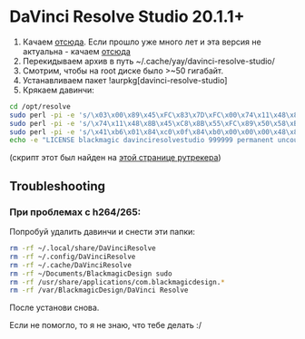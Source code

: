 # DaVinci Resolve Studio 20.1.1+
1. Качаем [отсюда](https://www.blackmagicdesign.com/products/davinciresolve). Если прошло уже много лет и эта версия не актуальна - качаем [отсюда](https://www.blackmagicdesign.com/support/)
2. Перекидываем архив в путь ~/.cache/yay/davinci-resolve-studio/
3. Смотрим, чтобы на root диске было >~50 гигабайт. 
4. Устанавливаем пакет !aurpkg[davinci-resolve-studio] 
5.  Крякаем давинчи:
```bash
cd /opt/resolve
sudo perl -pi -e 's/\x03\x00\x89\x45\xFC\x83\x7D\xFC\x00\x74\x11\x48\x8B\x45\xC8\x8B/\x03\x00\x89\x45\xFC\x83\x7D\xFC\x00\xEB\x11\x48\x8B\x45\xC8\x8B/' bin/resolve
sudo perl -pi -e 's/\x74\x11\x48\x8B\x45\xC8\x8B\x55\xFC\x89\x50\x58\xB8\x00\x00\x00/\xEB\x11\x48\x8B\x45\xC8\x8B\x55\xFC\x89\x50\x58\xB8\x00\x00\x00/' bin/resolve
sudo perl -pi -e 's/\x41\xb6\x01\x84\xc0\x0f\x84\xb0\x00\x00\x00\x48\x85\xdb\x74\x08\x45\x31\xf6\xe9\xa3\x00\x00\x00/\x41\xb6\x00\x84\xc0\x0f\x84\xb0\x00\x00\x00\x48\x85\xdb\x74\x08\x45\x31\xf6\xe9\xa3\x00\x00\x00/' bin/resolve
echo -e "LICENSE blackmagic davinciresolvestudio 999999 permanent uncounted\n  hostid=ANY issuer=CGP customer=CGP issued=28-dec-2023\n  akey=0000-0000-0000-0000 _ck=00 sig=\"00\"" | sudo tee .license/blackmagic.lic
```
(скрипт этот был найден на [этой странице рутрекера](https://rutracker.org/forum/viewtopic.php?t=6088055&start=270))

## Troubleshooting
### При проблемах с h264/265:
Попробуй удалить давинчи и снести эти папки:
```bash
rm -rf ~/.local/share/DaVinciResolve
rm -rf ~/.config/DaVinciResolve
rm -rf ~/.cache/DaVinciResolve
rm -rf ~/Documents/BlackmagicDesign sudo
rm -rf /usr/share/applications/com.blackmagicdesign.*
rm -rf /var/BlackmagicDesign/DaVinci Resolve
```
После установи снова. 

Если не помогло, то я не знаю, что тебе делать :/